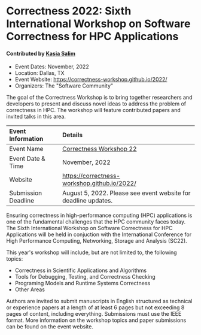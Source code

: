 # Correctness 2022: Sixth International Workshop on Software Correctness for HPC Applications

#### Contributed by [Kasia Salim](https://github.com/karbarz)

- Event Dates: November, 2022
- Location: Dallas, TX
- Event Website: https://correctness-workshop.github.io/2022/
- Organizers: The "Software Community"

<!-- deck text start -->
The goal of the Correctness Workshop is to bring together researchers and developers to present and discuss novel ideas to address the problem of correctness in HPC. The workshop will feature contributed papers and invited talks in this area.
<!-- deck text end -->


Event Information | Details
:--- | :---			   
Event Name | [Correctness Workshop 22](https://correctness-workshop.github.io/2022/)
Event Date & Time | November, 2022
Website | 	<https://correctness-workshop.github.io/2022/> 
Submission Deadline | August 5, 2022. Please see event website for deadline updates.

Ensuring correctness in high-performance computing (HPC) applications is one of the fundamental challenges that the HPC community faces today. The Sixth International Workshop on Software Correctness for HPC Applications will be held in conjuction with the International Conference for High Performance Computing, Networking, Storage and Analysis (SC22).

This year's workshop will include, but are not limited to, the following topics: 
* Correctness in Scientific Applications and Algorithms
* Tools for Debugging, Testing, and Correctness Checking
* Programing Models and Runtime Systems Correctness
* Other Areas

Authors are invited to submit manuscripts in English structured as technical or experience papers at a length of at least 6 pages but not exceeding 8 pages of content, including everything. Submissions must use the IEEE format. More information on the workshop topics and paper submissions can be found on the event website. 

<!---
Publish: yes
Pinned: no
Topics: high-performance computing, conferences and workshops
RSS update: 2022-05-24
--->
